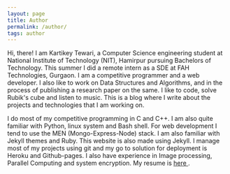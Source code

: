 ```yaml
---
layout: page
title: Author
permalink: /author/
tags: author
---
```


Hi, there! I am Kartikey Tewari, a Computer Science engineering student at National Institute of Technology (NIT), Hamirpur pursuing Bachelors of Technology. This summer I did a remote intern as a SDE at FAH Technologies, Gurgaon. I am a competitive programmer and a web developer. I also like to work on Data Structures and Algorithms, and in the process of publishing a research paper on the same. I like to code, solve Rubik's cube and listen to music. This is a blog where I write about the projects and technologies that I am working on.

I do most of my competitive programming in C and C++. I am also quite familiar with Python, linux system and Bash shell. For web development I tend to use the MEN (Mongo-Express-Node) stack. I am also familiar with Jekyll themes and Ruby. This website is also made using Jekyll. I manage most of my projects using git and my go to solution for deployment is Heroku and Github-pages. I also have experience in Image processing, Parallel Computing and system encryption. My resume is <a href="/blog/resume.pdf"> here </a>.
